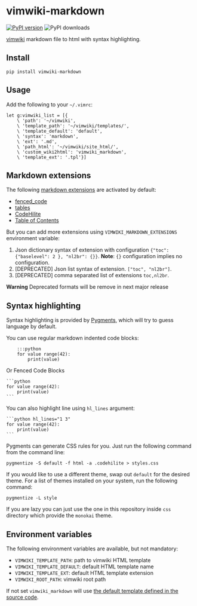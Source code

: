 # vimwiki-markdown

[![PyPI version](https://badge.fury.io/py/vimwiki-markdown.svg)](https://badge.fury.io/py/vimwiki-markdown) ![PyPI downloads](https://img.shields.io/pypi/dm/vimwiki-markdown.svg)

[vimwiki](https://github.com/vimwiki/vimwiki) markdown file to html with syntax
highlighting.

## Install

```
pip install vimwiki-markdown
```

## Usage

Add the following to your `~/.vimrc`:

```vim
let g:vimwiki_list = [{
	\ 'path': '~/vimwiki',
	\ 'template_path': '~/vimwiki/templates/',
	\ 'template_default': 'default',
	\ 'syntax': 'markdown',
	\ 'ext': '.md',
	\ 'path_html': '~/vimwiki/site_html/',
	\ 'custom_wiki2html': 'vimwiki_markdown',
	\ 'template_ext': '.tpl'}]
```

## Markdown extensions

The following [markdown extensions](https://python-markdown.github.io/extensions/)
are activated by default:

- [fenced_code](https://python-markdown.github.io/extensions/fenced_code_blocks/)
- [tables](https://python-markdown.github.io/extensions/tables/)
- [CodeHilite](https://python-markdown.github.io/extensions/code_hilite/)
- [Table of Contents](https://python-markdown.github.io/extensions/toc/)

But you can add more extensions using `VIMWIKI_MARKDOWN_EXTENSIONS` environment variable:
1. Json dictionary syntax of extension with configuration
	 `{"toc": {"baselevel": 2 }, "nl2br": {}}`.
	 **Note**: `{}` configuration implies no configuration.
1. [DEPRECATED] Json list syntax of extension. `["toc", "nl2br"]`.
1. [DEPRECATED] comma separated list of extensions `toc,nl2br`.

**Warning** Deprecated formats will be remove in next major release

## Syntax highlighting

Syntax highlighting is provided by [Pygments](http://pygments.org/), which will
try to guess language by default.

You can use regular markdown indented code blocks:

```
	:::python
	for value range(42):
		print(value)
```

Or Fenced Code Blocks

	```python
	for value range(42):
		print(value)
	```

You can also highlight line using `hl_lines` argument:

	```python hl_lines="1 3"
	for value range(42):
		print(value)
	```

Pygments can generate CSS rules for you. Just run the following command from
the command line:

```
pygmentize -S default -f html -a .codehilite > styles.css
```

If you would like to use a different theme, swap out `default` for the desired
theme. For a list of themes installed on your system, run the following
command:

```
pygmentize -L style
```

If you are lazy you can just use the one in this repository inside `css`
directory which provide the `monokai` theme.

## Environment variables

The following environment variables are available, but not mandatory:

- `VIMWIKI_TEMPLATE_PATH`: path to vimwiki HTML template
- `VIMWIKI_TEMPLATE_DEFAULT`: default HTML template name
- `VIMWIKI_TEMPLATE_EXT`: default HTML template extension
- `VIMWIKI_ROOT_PATH`: vimwiki root path

If not set `vimwiki_markdown` will use
[the default template defined in the source code](https://github.com/WnP/vimwiki_markdown/blob/master/vimwiki_markdown.py#L12-L30).
